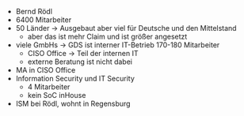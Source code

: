 - Bernd Rödl
- 6400 Mitarbeiter
- 50 Länder -> Ausgebaut aber viel für Deutsche und den Mittelstand
	- aber das ist mehr Claim und ist größer angesetzt
- viele GmbHs -> GDS ist interner IT-Betrieb 170-180 Mitarbeiter
	- CISO Office -> Teil der internen IT
	- externe Beratung ist nicht dabei
- MA in CISO Office
- Information Security und IT Security
	- 4 Mitarbeiter
	- kein SoC inHouse
- ISM bei Rödl, wohnt in Regensburg